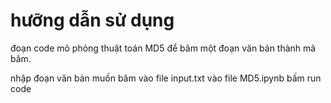 # hưỡng dẫn sử dụng

đoạn code mô phỏng thuật toán MD5 để băm một đoạn văn bản thành mã băm.

nhập đoạn văn bản muốn băm vào file input.txt
vào file MD5.ipynb bấm run code